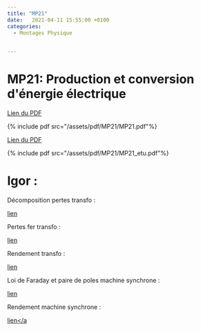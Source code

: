 ```yaml
---
title: "MP21"
date:   2021-04-11 15:55:00 +0100
categories:
  - Montages Physique

  
---
```


# MP21: Production et conversion d'énergie électrique

[Lien du PDF](/assets/pdf/MP21/MP21.pdf)

{% include pdf src="/assets/pdf/MP21/MP21.pdf"%}

[Lien du PDF](/assets/pdf/MP21/MP21_etu.pdf)

{% include pdf src="/assets/pdf/MP21/MP21_etu.pdf"%}

# Igor :

Décomposition pertes transfo : 

<a href="/assets/pdf/MP21/092.2_TransformateurDecompositionPertes.pxp" download>lien</a>

Pertes fer transfo :

<a href="/assets/pdf/MP21/092.2_TransformateurPertesFer.pxp" download>lien</a>

Rendement transfo : 

<a href="/assets/pdf/MP21/092.2_TransformateurRendementPertesGlobales.pxp" download>lien</a>

Loi de Faraday et paire de poles machine synchrone :

<a href="/assets/pdf/MP21/093.1_GeneratriceSynchroneCaracterisationetFaraday.pxp" download>lien</a>

Rendement machine synchrone :

<a href="/assets/pdf/MP21/093.2_GeneratriceSynchroneRendement.pxp" download>lien</a

